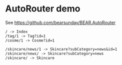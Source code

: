 # AutoRouter demo

See https://github.com/bearsunday/BEAR.AutoRouter

```
/ -> Index
/tag/1 -> Tag?id=1
/cosme/1 -> Cosme?id=1

/skincare/news/1 -> Skincare?subCategory=news&id=1
/skincare/news/ -> Skincare?subCategory=news
/skincare/ -> Skincare
```